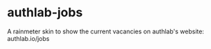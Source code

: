 # authlab-jobs
A rainmeter skin to show the current vacancies on authlab's website: authlab.io/jobs
